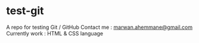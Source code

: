 # test-git
A repo for testing Git / GitHub
Contact me : marwan.ahemmane@gmail.com
Currently work : HTML & CSS language